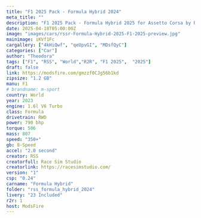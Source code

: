 ```yaml
---
title: "F1 2025 Pack - Formula Hybrid 2024"
meta_title: ""
description: "F1 2025 Pack - Formula Hybrid 2025 for Assetto Corsa by RSS"
date: 2025-04-18T05:00:00Z
image: "images/cars/rssr-Formula-Hybrid-2025-F1-2025-preview.jpg"
mainimage: iKVf1Fc
cargallery: ["4kHiQwf", "qeUpvGI", "MDsfQyC"]
categories: ["Car"]
author: "Theodora"
tags: ["F1", "RSS", "World","R2R", "F1 2025",  "2025"]
draft: false
link: https://modsfire.com/gmzzf0CJg56b1kd
zipsize: "1.2 GB"
manu: F1
# brandname: m-sport
country: World
year: 2023
engine: 1.6l V6 Turbo
class: Formula
drivetrain: RWD
power: 790 bhp 
torque: 506
mass: 807
speed: "350+"
gb: 8-Speed
accel: "2.0 second"
creator: RSS
creatorfull: Race Sim Studio
creatorlink: https://racesimstudio.com/
version: "1"
csp: "0.24"
carname: "Formula Hybrid"
folder: "rss_formula_hybrid_2024"
livery: "23 Included"
r2r: 1
host: ModsFire
---
```


